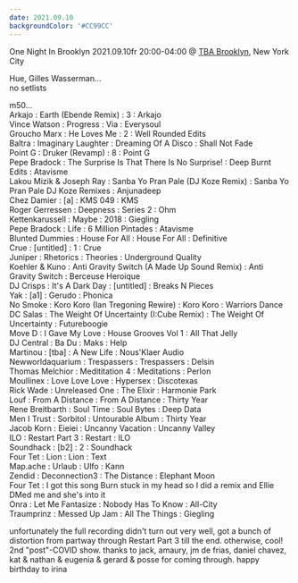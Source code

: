 ```yaml
---
date: 2021.09.10
backgroundColor: '#CC99CC'
---
```


One Night In Brooklyn 2021.09.10fr 20:00-04:00 @ [TBA Brooklyn](http://www.sphere-radio.net/), New York City  

Hue, Gilles Wasserman...  
no setlists  

m50...  
Arkajo : Earth (Ebende Remix) : 3 : Arkajo  
Vince Watson : Progress : Via : Everysoul  
Groucho Marx : He Loves Me : 2 : Well Rounded Edits  
Baltra : Imaginary Laughter : Dreaming Of A Disco : Shall Not Fade  
Point G : Druker (Revamp) : 8 : Point G  
Pepe Bradock : The Surprise Is That There Is No Surprise! : Deep Burnt Edits : Atavisme  
Lakou Mizik & Joseph Ray : Sanba Yo Pran Pale (DJ Koze Remix) : Sanba Yo Pran Pale DJ Koze Remixes : Anjunadeep  
Chez Damier : \[a\] : KMS 049 : KMS  
Roger Gerressen : Deepness : Series 2 : Ohm  
Kettenkarussell : Maybe : 2018 : Giegling  
Pepe Bradock : Life : 6 Million Pintades : Atavisme  
Blunted Dummies : House For All : House For All : Definitive  
Crue : \[untitled\] : 1 : Crue  
Juniper : Rhetorics : Theories : Underground Quality  
Koehler & Kuno : Anti Gravity Switch (A Made Up Sound Remix) : Anti Gravity Switch : Berceuse Heroique  
DJ Crisps : It's A Dark Day : \[untitled\] : Breaks N Pieces  
Yak : \[a1\] : Gerudo : Phonica  
No Smoke : Koro Koro (Ian Tregoning Rewire) : Koro Koro : Warriors Dance  
DC Salas : The Weight Of Uncertainty (I:Cube Remix) : The Weight Of Uncertainty : Futureboogie  
Move D : I Gave My Love : House Grooves Vol 1 : All That Jelly  
DJ Central : Ba Du : Maks : Help  
Martinou : \[tba\] : A New Life : Nous'Klaer Audio  
Newworldaquarium : Trespassers : Trespassers : Delsin  
Thomas Melchior : Medititation 4 : Meditations : Perlon  
Moullinex : Love Love Love : Hypersex : Discotexas  
Rick Wade : Unreleased One : The Elixir : Harmonie Park  
Louf : From A Distance : From A Distance : Thirty Year  
Rene Breitbarth : Soul Time : Soul Bytes : Deep Data  
Men I Trust : Sorbitol : Untourable Album : Thirty Year  
Jacob Korn : Eieiei : Uncanny Vacation : Uncanny Valley  
ILO : Restart Part 3 : Restart : ILO  
Soundhack : \[b2\] : 2 : Soundhack  
Four Tet : Lion : Lion : Text  
Map.ache : Urlaub : Ulfo : Kann  
Zendid : Deconnection3 : The Distance : Elephant Moon  
Four Tet : I got this song Burn stuck in my head so I did a remix and Ellie DMed me and she's into it  
Onra : Let Me Fantasize : Nobody Has To Know : All-City  
Traumprinz : Messed Up Jam : All The Things : Giegling  

unfortunately the full recording didn't turn out very well, got a bunch of distortion from partway through Restart Part 3 till the end. otherwise, cool! 2nd "post"-COVID show. thanks to jack, amaury, jm de frias, daniel chavez, kat & nathan & eugenia & gerard & posse for coming through. happy birthday to irina